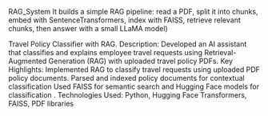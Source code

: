 RAG_System
It builds a simple RAG pipeline: read a PDF, split it into chunks, embed with SentenceTransformers, index with FAISS, retrieve relevant chunks, then answer with a small LLaMA model)

Travel Policy Classifier with RAG. Description: Developed an AI assistant that classifies and explains employee travel requests using Retrieval-Augmented Generation (RAG) with uploaded travel policy PDFs. Key Highlights: Implemented RAG to classify travel requests using uploaded PDF policy documents. Parsed and indexed policy documents for contextual classification Used FAISS for semantic search and Hugging Face models for classification . Technologies Used: Python, Hugging Face Transformers, FAISS, PDF libraries
